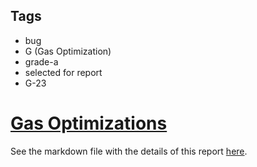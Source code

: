 ## Tags

- bug
- G (Gas Optimization)
- grade-a
- selected for report
- G-23

# [Gas Optimizations](https://github.com/code-423n4/2022-11-canto-findings/issues/129) 

See the markdown file with the details of this report [here](https://github.com/code-423n4/2022-11-canto-findings/blob/main/data/Tricko-G.md).